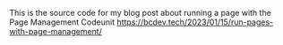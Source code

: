 This is the source code for my blog post about running a page with the Page Management Codeunit https://bcdev.tech/2023/01/15/run-pages-with-page-management/
